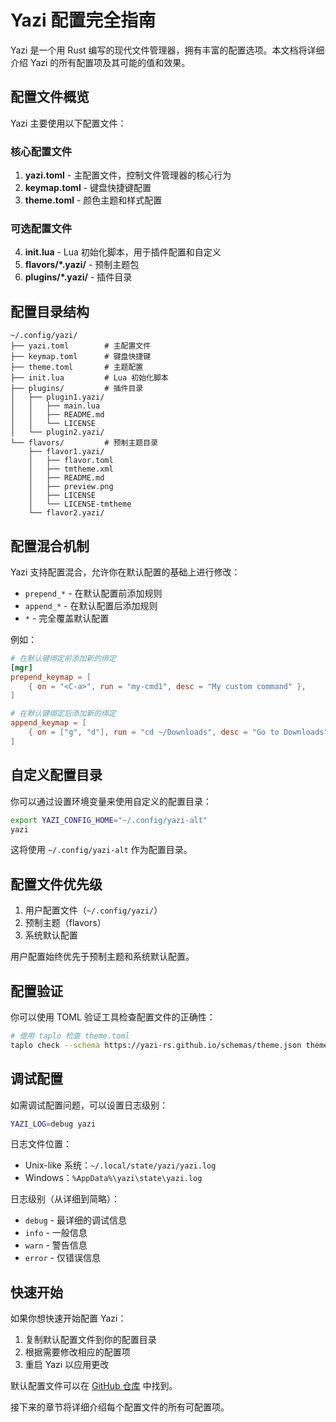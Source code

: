 # Yazi 配置完全指南

Yazi 是一个用 Rust 编写的现代文件管理器，拥有丰富的配置选项。本文档将详细介绍 Yazi 的所有配置项及其可能的值和效果。

## 配置文件概览

Yazi 主要使用以下配置文件：

### 核心配置文件

1. **yazi.toml** - 主配置文件，控制文件管理器的核心行为
2. **keymap.toml** - 键盘快捷键配置
3. **theme.toml** - 颜色主题和样式配置

### 可选配置文件

4. **init.lua** - Lua 初始化脚本，用于插件配置和自定义
5. **flavors/\*.yazi/** - 预制主题包
6. **plugins/\*.yazi/** - 插件目录

## 配置目录结构

```
~/.config/yazi/
├── yazi.toml        # 主配置文件
├── keymap.toml      # 键盘快捷键
├── theme.toml       # 主题配置
├── init.lua         # Lua 初始化脚本
├── plugins/         # 插件目录
│   ├── plugin1.yazi/
│   │   ├── main.lua
│   │   ├── README.md
│   │   └── LICENSE
│   └── plugin2.yazi/
└── flavors/         # 预制主题目录
    ├── flavor1.yazi/
    │   ├── flavor.toml
    │   ├── tmtheme.xml
    │   ├── README.md
    │   ├── preview.png
    │   ├── LICENSE
    │   └── LICENSE-tmtheme
    └── flavor2.yazi/
```

## 配置混合机制

Yazi 支持配置混合，允许你在默认配置的基础上进行修改：

- `prepend_*` - 在默认配置前添加规则
- `append_*` - 在默认配置后添加规则
- `*` - 完全覆盖默认配置

例如：
```toml
# 在默认键绑定前添加新的绑定
[mgr]
prepend_keymap = [
    { on = "<C-a>", run = "my-cmd1", desc = "My custom command" },
]

# 在默认键绑定后添加新的绑定
append_keymap = [
    { on = ["g", "d"], run = "cd ~/Downloads", desc = "Go to Downloads" },
]
```

## 自定义配置目录

你可以通过设置环境变量来使用自定义的配置目录：

```bash
export YAZI_CONFIG_HOME="~/.config/yazi-alt"
yazi
```

这将使用 `~/.config/yazi-alt` 作为配置目录。

## 配置文件优先级

1. 用户配置文件（`~/.config/yazi/`）
2. 预制主题（flavors）
3. 系统默认配置

用户配置始终优先于预制主题和系统默认配置。

## 配置验证

你可以使用 TOML 验证工具检查配置文件的正确性：

```bash
# 使用 taplo 检查 theme.toml
taplo check --schema https://yazi-rs.github.io/schemas/theme.json theme.toml
```

## 调试配置

如需调试配置问题，可以设置日志级别：

```bash
YAZI_LOG=debug yazi
```

日志文件位置：
- Unix-like 系统：`~/.local/state/yazi/yazi.log`
- Windows：`%AppData%\yazi\state\yazi.log`

日志级别（从详细到简略）：
- `debug` - 最详细的调试信息
- `info` - 一般信息
- `warn` - 警告信息
- `error` - 仅错误信息

## 快速开始

如果你想快速开始配置 Yazi：

1. 复制默认配置文件到你的配置目录
2. 根据需要修改相应的配置项
3. 重启 Yazi 以应用更改

默认配置文件可以在 [GitHub 仓库](https://github.com/sxyazi/yazi/tree/shipped/yazi-config/preset) 中找到。

接下来的章节将详细介绍每个配置文件的所有可配置项。

